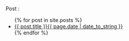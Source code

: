 Post  :
<ul>
  {% for post in site.posts %}
    <li>
      <a href="{{ post.url }}">{{ post.title }}{{ page.date | date_to_string }}</a>
    </li>
  {% endfor %}
</ul>
